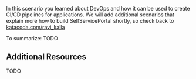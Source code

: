 In this scenario you learned about DevOps and how it can be used to create CI/CD pipelines for applications. We will add additional scenarios that explain more how to build SelfServicePortal shortly, so check back to [katacoda.com/ravi_kalla](https://www.katacoda.com/ravi_kalla)

To summarize: TODO

## Additional Resources

TODO
